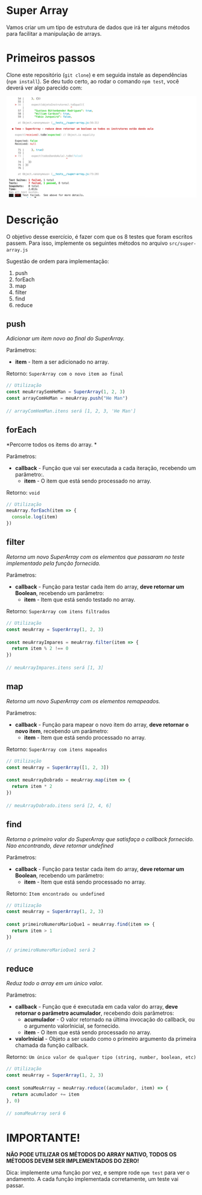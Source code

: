# Super Array

Vamos criar um um tipo de estrutura de dados que irá ter alguns métodos para facilitar a manipulação de arrays.

# Primeiros passos

Clone este repositório (`git clone`) e em seguida instale as dependências (`npm install`). Se deu tudo certo, ao rodar o comando `npm test`, você deverá ver algo parecido com: 

<img src="docs/error.png" width="600">

# Descrição

O objetivo desse exercício, é fazer com que os 8 testes que foram escritos passem. Para isso, implemente os seguintes métodos no arquivo `src/super-array.js`

Sugestão de ordem para implementação:
 1. push
 3. forEach
 2. map
 3. filter
 4. find
 5. reduce

## push

*Adicionar um item novo ao final do SuperArray.*

Parâmetros:
  - **item** - Item a ser adicionado no array.

Retorno: `SuperArray com o novo item ao final`

```js
// Utilização
const meuArraySemHeMan = SuperArray(1, 2, 3)
const arrayComHeMan = meuArray.push("He Man")

// arrayComHemMan.itens será [1, 2, 3, 'He Man']
```


## forEach

*Percorre todos os items do array. *

Parâmetros:
  - **callback** - Função que vai ser executada a cada iteração, recebendo um parâmetro:.
    - **item** - O item que está sendo processado no array.

Retorno: `void`

```js
// Utilização
meuArray.forEach(item => {
  console.log(item)
})
```


## filter

*Retorna um novo SuperArray com os elementos que passaram no teste implementado pela função fornecida.*

Parâmetros:
  - **callback** - Função para testar cada item do array, **deve retornar um Boolean**, recebendo um parâmetro:
    - **item** - Item que está sendo testado no array.

Retorno: `SuperArray com itens filtrados`

```js
// Utilização
const meuArray = SuperArray(1, 2, 3)

const meuArrayImpares = meuArray.filter(item => {
  return item % 2 !== 0
})

// meuArrayImpares.itens será [1, 3]
```

## map

*Retorna um novo SuperArray com os elementos remapeados.*

Parâmetros:
  - **callback** - Função para mapear o novo item do array, **deve retornar o novo item**, recebendo um parâmetro:
    - **item** - Item que está sendo processado no array.

Retorno: `SuperArray com itens mapeados`

```js
// Utilização
const meuArray = SuperArray([1, 2, 3])

const meuArrayDobrado = meuArray.map(item => {
  return item * 2
})

// meuArrayDobrado.itens será [2, 4, 6]
```

## find

*Retorna o primeiro valor do SuperArray que satisfaça o callback fornecido. Nao encontrando, deve retornar undefined*

Parâmetros:
  - **callback** - Função para testar cada item do array, **deve retornar um Boolean**, recebendo um parâmetro:
    - **item** - Item que está sendo processado no array.

Retorno: `Item encontrado ou undefined`

```js
// Utilização
const meuArray = SuperArray(1, 2, 3)

const primeiroNumeroMarioQue1 = meuArray.find(item => {
  return item > 1
})

// primeiroNumeroMarioQue1 será 2
```

## reduce

*Reduz todo o array em um único valor.*

Parâmetros:
  - **callback** - Função que é executada em cada valor do array, **deve retornar o parâmetro acumulador**, recebendo dois parâmetros:
    - **acumulador** - O valor retornado na última invocação do callback, ou o argumento valorInicial, se fornecido.
    - **item** - O item que está sendo processado no array.
  - **valorInicial** - Objeto a ser usado como o primeiro argumento da primeira chamada da função callback.

Retorno: `Um único valor de qualquer tipo (string, number, boolean, etc)`

```js
// Utilização
const meuArray = SuperArray(1, 2, 3)

const somaMeuArray = meuArray.reduce((acumulador, item) => {
  return acumulador += item
}, 0)

// somaMeuArray será 6
```

# IMPORTANTE!
**NÃO PODE UTILIZAR OS MÉTODOS DO ARRAY NATIVO, TODOS OS MÉTODOS DEVEM SER IMPLEMENTADOS DO ZERO!** 

Dica: implemente uma função por vez, e sempre rode `npm test` para ver o andamento. A cada função implementada corretamente, um teste vai passar.
